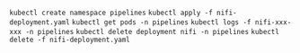`kubectl create namespace pipelines`
`kubectl apply -f nifi-deployment.yaml`
`kubectl get pods -n pipelines`
`kubectl logs -f nifi-xxx-xxx -n pipelines`
`kubectl delete deployment nifi -n pipelines`
`kubectl delete -f nifi-deployment.yaml`
